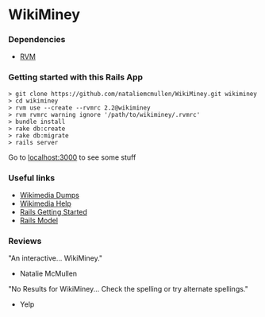 # WikiMiney

### Dependencies
* [RVM](http://rvm.io)


### Getting started with this Rails App

```
> git clone https://github.com/nataliemcmullen/WikiMiney.git wikiminey
> cd wikiminey
> rvm use --create --rvmrc 2.2@wikiminey
> rvm rvmrc warning ignore '/path/to/wikiminey/.rvmrc'
> bundle install
> rake db:create
> rake db:migrate
> rails server
```
Go to [localhost:3000](localhost:3000) to see some stuff


### Useful links
* [Wikimedia Dumps](http://dumps.wikimedia.org/other/pagecounts-raw)
* [Wikimedia Help](http://wikitech.wikimedia.org/wiki/Analytics/Data/Pagecounts-raw)
* [Rails Getting Started](http://guides.rubyonrails.org/getting_started.html)
* [Rails Model](http://guides.rubyonrails.org/active_record_basics.html)


### Reviews
"An interactive... WikiMiney."
- Natalie McMullen

"No Results for WikiMiney... Check the spelling or try alternate spellings."
- Yelp
